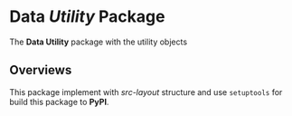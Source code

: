 # Data _Utility_ Package

The **Data Utility** package with the utility objects

## Overviews

This package implement with _src-layout_ structure and use `setuptools` for build
this package to **PyPI**.
